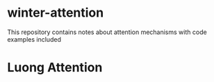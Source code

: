 # winter-attention
This repository contains notes about attention mechanisms with code examples included

# Luong Attention
